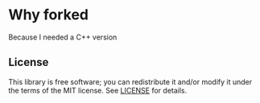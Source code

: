 
# Why forked
Because I needed a C++ version

## License
This library is free software; you can redistribute it and/or modify it under
the terms of the MIT license. See [LICENSE](LICENSE) for details.
